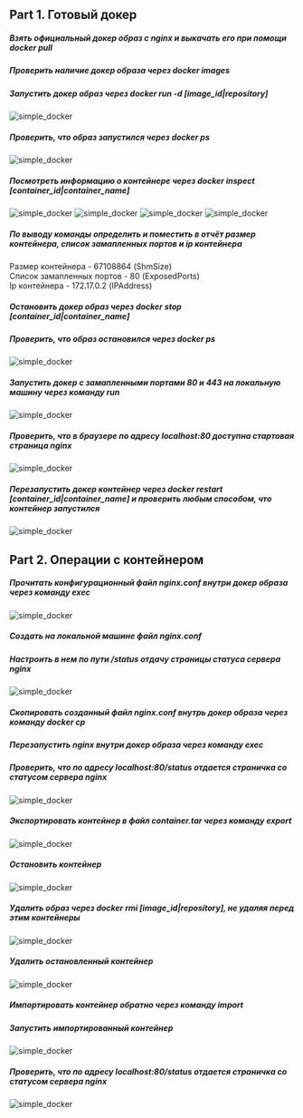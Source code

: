 ## Part 1. Готовый докер

##### Взять официальный докер образ с nginx и выкачать его при помощи docker pull
##### Проверить наличие докер образа через docker images
##### Запустить докер образ через docker run -d [image_id|repository]
![simple_docker](src/part1-2/images/part1/pullRunImages.jpg)
##### Проверить, что образ запустился через docker ps
![simple_docker](src/part1-2/images/part1/ps.jpg)
##### Посмотреть информацию о контейнере через docker inspect [container_id|container_name]
![simple_docker](src/part1-2/images/part1/inspect1.jpg)
![simple_docker](src/part1-2/images/part1/inspect2.jpg)
![simple_docker](src/part1-2/images/part1/inspect3.jpg)
![simple_docker](src/part1-2/images/part1/inspect4.jpg)
##### По выводу команды определить и поместить в отчёт размер контейнера, список замапленных портов и ip контейнера
Размер контейнера - 67108864 (ShmSize)        
Список замапленных портов - 80 (ExposedPorts)         
Ip контейнера - 172.17.0.2 (IPAddress)        
##### Остановить докер образ через docker stop [container_id|container_name]
##### Проверить, что образ остановился через docker ps
![simple_docker](src/part1-2/images/part1/stop.jpg)
##### Запустить докер с замапленными портами 80 и 443 на локальную машину через команду *run*
![simple_docker](src/part1-2/images/part1/runP.jpg)
##### Проверить, что в браузере по адресу *localhost:80* доступна стартовая страница nginx
![simple_docker](src/part1-2/images/part1/nginx.jpg)
##### Перезапустить докер контейнер через docker restart [container_id|container_name] и проверить любым способом, что контейнер запустился
![simple_docker](src/part1-2/images/part1/restart.jpg)


## Part 2. Операции с контейнером

##### Прочитать конфигурационный файл *nginx.conf* внутри докер образа через команду *exec*
![simple_docker](src/part1-2/images/part2/exec.jpg)
##### Создать на локальной машине файл *nginx.conf*
##### Настроить в нем по пути */status* отдачу страницы статуса сервера nginx
![simple_docker](src/part1-2/images/part2/nginxconf.jpg)
##### Скопировать созданный файл *nginx.conf* внутрь докер образа через команду docker cp
##### Перезапустить nginx внутри докер образа через команду *exec*
##### Проверить, что по адресу *localhost:80/status* отдается страничка со статусом сервера nginx
![simple_docker](src/part1-2/images/part2/curl2.jpg)
##### Экспортировать контейнер в файл *container.tar* через команду *export*
![simple_docker](src/part1-2/images/part2/export.jpg)
##### Остановить контейнер
![simple_docker](src/part1-2/images/part2/stop.jpg)
##### Удалить образ через docker rmi [image_id|repository], не удаляя перед этим контейнеры
![simple_docker](src/part1-2/images/part2/rmi.jpg)
##### Удалить остановленный контейнер
![simple_docker](src/part1-2/images/part2/rm.jpg)
##### Импортировать контейнер обратно через команду *import*
##### Запустить импортированный контейнер
![simple_docker](src/part1-2/images/part2/import.jpg)
##### Проверить, что по адресу *localhost:80/status* отдается страничка со статусом сервера nginx
![simple_docker](src/part1-2/images/part2/curl.jpg)